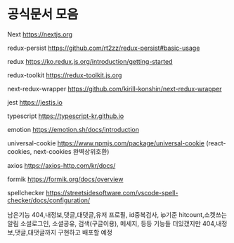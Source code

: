 # 공식문서 모음

Next https://nextjs.org

redux-persist https://github.com/rt2zz/redux-persist#basic-usage

redux https://ko.redux.js.org/introduction/getting-started

redux-toolkit https://redux-toolkit.js.org

next-redux-wrapper https://github.com/kirill-konshin/next-redux-wrapper

jest https://jestjs.io

typescript https://typescript-kr.github.io

emotion https://emotion.sh/docs/introduction

universal-cookie https://www.npmjs.com/package/universal-cookie (react-cookies, next-cookies 완벽상위호환)

axios https://axios-http.com/kr/docs/

formik https://formik.org/docs/overview

spellchecker https://streetsidesoftware.com/vscode-spell-checker/docs/configuration/

남은기능
404,내정보,댓글,대댓글,유저 프로필,
id중복검사, ip기준 hitcount,소켓쓰는 알림
소셜로그인, 소셜공유, 검색(구글이용), 메세지,
등등 기능들 더있갰지만 
404,내정보,댓글,대댓글까지 구현하고 배포할 예정
